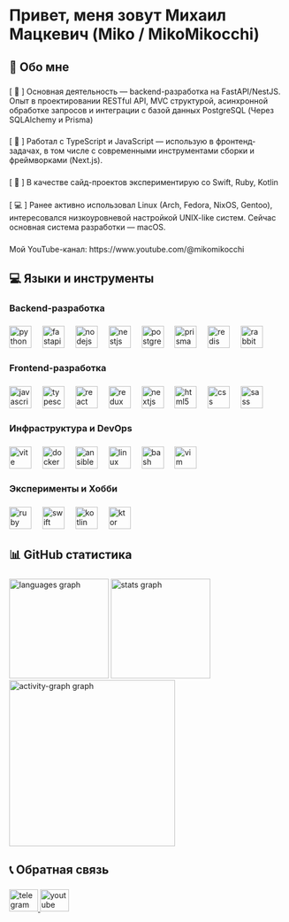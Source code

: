 <h1 align="left">Привет, меня зовут Михаил Мацкевич (Miko / MikoMikocchi)</h1>

###

<h2 align="left">💫 Обо мне</h2>

###

<p align="left">[ 🐍 ] Основная деятельность — backend-разработка на FastAPI/NestJS. Опыт в проектировании RESTful API, MVC структурой, асинхронной обработке запросов и интеграции с базой данных PostgreSQL (Через SQLAlchemy и Prisma)</p>

###

<p align="left">[ 🧩 ] Работал с TypeScript и JavaScript — использую в фронтенд-задачах, в том числе с современными инструментами сборки и фреймворками (Next.js).</p>

###

<p align="left">[ 🧪 ] В качестве сайд-проектов экспериментирую со Swift, Ruby, Kotlin</p>

###

<p align="left">[ 💻 ] Ранее активно использовал Linux (Arch, Fedora, NixOS, Gentoo), интересовался низкоуровневой настройкой UNIX-like систем. Сейчас основная система разработки — macOS.</p>

###

<p align="left">Мой YouTube-канал: https://www.youtube.com/@mikomikocchi</p>

###

<h2 align="left">💻 Языки и инструменты</h2>

###

<h3 align="left">Backend-разработка</h3>

###

<div align="left">
  <img src="https://skillicons.dev/icons?i=py" height="40" alt="python logo"  />
  <img width="12" />
  <img src="https://skillicons.dev/icons?i=fastapi" height="40" alt="fastapi logo"  />
  <img width="12" />
  <img src="https://skillicons.dev/icons?i=nodejs" height="40" alt="nodejs logo"  />
  <img width="12" />
  <img src="https://skillicons.dev/icons?i=nestjs" height="40" alt="nestjs logo"  />
  <img width="12" />
  <img src="https://skillicons.dev/icons?i=postgres" height="40" alt="postgresql logo"  />
  <img width="12" />
  <img src="https://skillicons.dev/icons?i=prisma" height="40" alt="prisma logo"  />
  <img width="12" />
  <img src="https://skillicons.dev/icons?i=redis" height="40" alt="redis logo"  />
  <img width="12" />
  <img src="https://skillicons.dev/icons?i=rabbitmq" height="40" alt="rabbitmq logo"  />
</div>

###

<h3 align="left">Frontend-разработка</h3>

###

<div align="left">
  <img src="https://skillicons.dev/icons?i=js" height="40" alt="javascript logo"  />
  <img width="12" />
  <img src="https://skillicons.dev/icons?i=ts" height="40" alt="typescript logo"  />
  <img width="12" />
  <img src="https://skillicons.dev/icons?i=react" height="40" alt="react logo"  />
  <img width="12" />
  <img src="https://skillicons.dev/icons?i=redux" height="40" alt="redux logo"  />
  <img width="12" />
  <img src="https://skillicons.dev/icons?i=nextjs" height="40" alt="nextjs logo"  />
  <img width="12" />
  <img src="https://skillicons.dev/icons?i=html" height="40" alt="html5 logo"  />
  <img width="12" />
  <img src="https://skillicons.dev/icons?i=css" height="40" alt="css logo"  />
  <img width="12" />
  <img src="https://skillicons.dev/icons?i=sass" height="40" alt="sass logo"  />
</div>

###

<h3 align="left">Инфраструктура и DevOps</h3>

###

<div align="left">
  <img src="https://skillicons.dev/icons?i=vite" height="40" alt="vite logo"  />
  <img width="12" />
  <img src="https://skillicons.dev/icons?i=docker" height="40" alt="docker logo"  />
  <img width="12" />
  <img src="https://skillicons.dev/icons?i=ansible" height="40" alt="ansible logo"  />
  <img width="12" />
  <img src="https://skillicons.dev/icons?i=linux" height="40" alt="linux logo"  />
  <img width="12" />
  <img src="https://skillicons.dev/icons?i=bash" height="40" alt="bash logo"  />
  <img width="12" />
  <img src="https://skillicons.dev/icons?i=vim" height="40" alt="vim logo"  />
</div>

###

<h3 align="left">Эксперименты и Хобби</h3>

###

<div align="left">
  <img src="https://skillicons.dev/icons?i=ruby" height="40" alt="ruby logo"  />
  <img width="12" />
  <img src="https://skillicons.dev/icons?i=swift" height="40" alt="swift logo"  />
  <img width="12" />
  <img src="https://skillicons.dev/icons?i=kotlin" height="40" alt="kotlin logo"  />
  <img width="12" />
  <img src="https://skillicons.dev/icons?i=ktor" height="40" alt="ktor logo"  />
</div>

###

<h2 align="left">📊 GitHub статистика</h2>

###

<div align="left">
  <img src="https://github-readme-stats.vercel.app/api/top-langs?username=MikoMikocchi&locale=en&hide_title=false&layout=compact&card_width=320&langs_count=8&theme=dark&hide_border=false&order=2" height="180" alt="languages graph"  />
  <img src="https://github-readme-stats.vercel.app/api?username=MikoMikocchi&hide_title=true&hide_rank=true&show_icons=true&include_all_commits=true&count_private=true&disable_animations=false&theme=dark&locale=en&hide_border=false&order=1" height="180" alt="stats graph"  />
  <img src="https://github-readme-activity-graph.vercel.app/graph?username=MikoMikocchi&radius=16&theme=react&area=true&order=5" height="300" alt="activity-graph graph"  />
</div>

###

<h2 align="left">📞 Обратная связь</h2>

###

<div align="left">
  <a href="https://t.me/mikomikocchi" target="_blank">
    <img src="https://raw.githubusercontent.com/maurodesouza/profile-readme-generator/master/src/assets/icons/social/telegram/default.svg" width="52" height="40" alt="telegram logo"  />
  </a>
  <a href="https://www.youtube.com/@mikomikocchi" target="_blank">
    <img src="https://raw.githubusercontent.com/maurodesouza/profile-readme-generator/master/src/assets/icons/social/youtube/default.svg" width="52" height="40" alt="youtube logo"  />
  </a>
</div>

###
